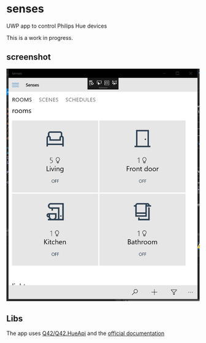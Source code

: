 # senses
UWP app to control Philips Hue devices

This is a work in progress.

## screenshot
![screenshot](./screenshot.png)

## Libs
The app uses [Q42/Q42.HueApi](https://github.com/Q42/Q42.HueApi)
and the [official documentation](http://www.developers.meethue.com/documentation/getting-started)
